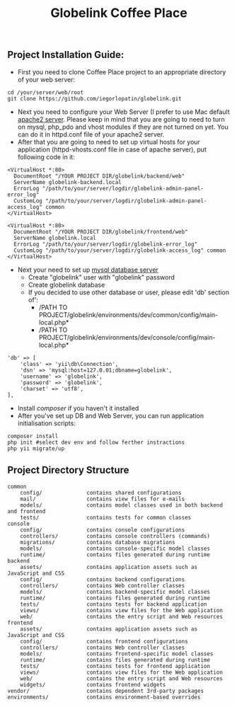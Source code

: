<p align="center">
    <h1 align="center">Globelink Coffee Place</h1>
    <br>
</p>

## Project Installation Guide:

* First you need to clone Coffee Place project to an appropriate directory of your web server:
```
cd /your/server/web/root
git clone https://github.com/iegorlopatin/globelink.git
```

* Next you need to configure your Web Server (I prefer to use Mac default [apache2 server](https://httpd.apache.org/docs/trunk/getting-started.html). Please keep in mind that you are going to need to turn on mysql, php_pdo and vhost modules if they are not turned on yet. You can do it in httpd.conf file of your apache2 server.
* After that you are going to need to set up virtual hosts for your application (httpd-vhosts.conf file in case of apache server), put following code in it:
```
<VirtualHost *:80>
  DocumentRoot "/YOUR PROJECT DIR/globelink/backend/web"
  ServerName globelink-backend.local
  ErrorLog "/path/to/your/server/logdir/globelink-admin-panel-error_log"
  CustomLog "/path/to/your/server/logdir/globelink-admin-panel-access_log" common
</VirtualHost>

<VirtualHost *:80>
  DocumentRoot "/YOUR PROJECT DIR/globelink/frontend/web"
  ServerName globelink.local
  ErrorLog "/path/to/your/server/logdir/globelink-error_log"
  CustomLog "/path/to/your/server/logdir/globelink-access_log" common
</VirtualHost>
```
* Next your need to set up [mysql database server](https://dev.mysql.com/doc/refman/8.0/en/)
  * Create "globelink" user with "globelink" password
  * Create globelink database
  * If you decided to use other database or user, please edit 'db' section of': 
    - /PATH TO PROJECT/globelink/environments/dev/common/config/main-local.php*
    - /PATH TO PROJECT/globelink/environments/dev/console/config/main-local.php*
```
'db' => [
    'class' => 'yii\db\Connection',
    'dsn' => 'mysql:host=127.0.01;dbname=globelink',
    'username' => 'globelink',
    'password' => 'globelink',
    'charset' => 'utf8',
],
```
* Install *composer* if you haven't it installed
* After you've set up DB and Web Server, you can run application initialisation scripts:
```
composer install
php init #select dev env and follow ferther instractions
php yii migrate/up
```


Project Directory Structure
-------------------

```
common
    config/              contains shared configurations
    mail/                contains view files for e-mails
    models/              contains model classes used in both backend and frontend
    tests/               contains tests for common classes    
console
    config/              contains console configurations
    controllers/         contains console controllers (commands)
    migrations/          contains database migrations
    models/              contains console-specific model classes
    runtime/             contains files generated during runtime
backend
    assets/              contains application assets such as JavaScript and CSS
    config/              contains backend configurations
    controllers/         contains Web controller classes
    models/              contains backend-specific model classes
    runtime/             contains files generated during runtime
    tests/               contains tests for backend application    
    views/               contains view files for the Web application
    web/                 contains the entry script and Web resources
frontend
    assets/              contains application assets such as JavaScript and CSS
    config/              contains frontend configurations
    controllers/         contains Web controller classes
    models/              contains frontend-specific model classes
    runtime/             contains files generated during runtime
    tests/               contains tests for frontend application
    views/               contains view files for the Web application
    web/                 contains the entry script and Web resources
    widgets/             contains frontend widgets
vendor/                  contains dependent 3rd-party packages
environments/            contains environment-based overrides
```